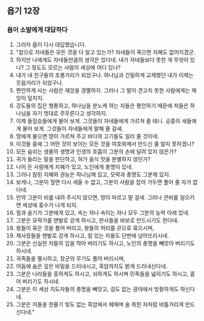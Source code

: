 ## 욥기 12장

### 욥이 소발에게 대답하다
1. 그러자 욥이 다시 대답했습니다.
2. "참으로 자네들은 모든 것을 다 알고 있는가? 자네들이 죽으면 지혜도 없어지겠군.
3. 하지만 나에게도 자네들만큼의 생각은 있다네. 내가 자네들보다 못한 게 무엇이 있나? 그 정도도 모르는 사람이 세상에 어디 있나?
4. 내가 내 친구들의 조롱거리가 되었구나. 하나님과 긴밀하게 교제했던 내가 이제는 웃음거리가 되었구나.
5. 편안하게 사는 사람은 재앙을 경멸하지. 그러나 그 발이 견고치 못한 사람에게는 재앙이 덮치지.
6. 강도들의 집은 형통하고, 하나님을 분노케 하는 자들은 평안하기 때문에 저들은 하나님을 자기 멋대로 주무른다고 생각하지.
7. 이제 들짐승들에게 물어 보게. 그것들이 자네들에게 가르쳐 줄 테니. 공중의 새들에게 물어 보게. 그것들이 자네들에게 말해 줄 걸세.
8. 땅에게 물으면 땅이 가르쳐 주고 바다의 고기들도 일러 줄 것이네.
9. 이것들 중에 그 어떤 것이 보이는 모든 것을 여호와께서 만드신 줄 알지 못하겠나?
10. 모든 숨쉬는 생물의 생명과 인생의 호흡이 그분의 손에 달려 있지 않은가?
11. 귀가 들리는 말을 판단하고, 혀가 음식 맛을 분별하지 않던가?
12. 나이 든 사람에게 지혜가 있고, 노인에게 총명이 있네.
13. 그러나 참된 지혜와 권능은 하나님께 있고, 모략과 총명도 그분께 있지.
14. 보게나, 그분이 헐면 다시 세울 수 없고, 그분이 사람을 잡아 가두면 풀어 줄 자가 없다네.
15. 만약 그분이 비를 내려 주시지 않으면, 땅이 마르고 말 걸세. 그러나 큰비를 일으키면 세상에 홍수가 나게 되지.
16. 힘과 슬기가 그분에게 있고, 속는 자나 속이는 자나 모두 그분의 능력 아래 있네.
17. 그분은 모략가를 맨발로 걷게 하시고, 판사들을 바보로 만드시기도 한다네.
18. 왕들이 묶은 것을 풀어 버리고, 왕들의 허리를 끈으로 묶으시며,
19. 제사장들을 맨발로 걷게 하시고, 힘 있는 자들도 단번에 넘어뜨리시네.
20. 그분은 신실한 자들의 입을 막아 버리기도 하시고, 노인의 총명을 빼앗아 버리기도 하시네.
21. 귀족들을 멸시하고, 장군의 무기도 풀어 버리시며,
22. 어둠에 숨은 깊은 비밀을 드러내시고, 흑암까지도 밝게 드러내신다네.
23. 그분은 나라들을 흥하게도 하시고, 쇠하게도 하시며 민족들을 넓히기도 하시고, 흩어 버리기도 하시네.
24. 그분은 이 세상 지도자들의 총명을 빼앗고, 길도 없는 광야에서 방황하게도 하신다네.
25. 그분은 저들을 한줄기 빛도 없는 흑암에서 헤매며 술 취한 자처럼 비틀거리게 만드신다네."